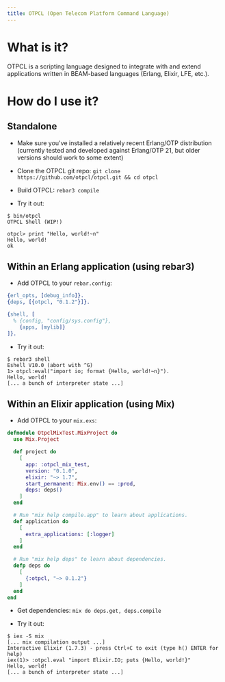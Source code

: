 ```yaml
---
title: OTPCL (Open Telecom Platform Command Language)
---
```

# What is it?

OTPCL is a scripting language designed to integrate with and extend applications written in BEAM-based languages (Erlang, Elixir, LFE, etc.).

# How do I use it?

## Standalone

* Make sure you've installed a relatively recent Erlang/OTP distribution (currently tested and developed against Erlang/OTP 21, but older versions should work to some extent)

* Clone the OTPCL git repo: `git clone https://github.com/otpcl/otpcl.git && cd otpcl`

* Build OTPCL: `rebar3 compile`

* Try it out:

```
$ bin/otpcl
OTPCL Shell (WIP!)

otpcl> print "Hello, world!~n"
Hello, world!
ok
```

## Within an Erlang application (using rebar3)

* Add OTPCL to your `rebar.config`:

```erlang
{erl_opts, [debug_info]}.
{deps, [{otpcl, "0.1.2"}]}.

{shell, [
  % {config, "config/sys.config"},
    {apps, [mylib]}
]}.
```

* Try it out:

```
$ rebar3 shell
Eshell V10.0 (abort with ^G)
1> otpcl:eval("import io; format {Hello, world!~n}").
Hello, world!
[... a bunch of interpreter state ...]
```

## Within an Elixir application (using Mix)

* Add OTPCL to your `mix.exs`:

```elixir
defmodule OtpclMixTest.MixProject do
  use Mix.Project

  def project do
    [
      app: :otpcl_mix_test,
      version: "0.1.0",
      elixir: "~> 1.7",
      start_permanent: Mix.env() == :prod,
      deps: deps()
    ]
  end

  # Run "mix help compile.app" to learn about applications.
  def application do
    [
      extra_applications: [:logger]
    ]
  end

  # Run "mix help deps" to learn about dependencies.
  defp deps do
    [
      {:otpcl, "~> 0.1.2"}
    ]
  end
end
```

* Get dependencies: `mix do deps.get, deps.compile`

* Try it out:

```
$ iex -S mix
[... mix compilation output ...]
Interactive Elixir (1.7.3) - press Ctrl+C to exit (type h() ENTER for help)
iex(1)> :otpcl.eval "import Elixir.IO; puts {Hello, world!}"
Hello, world!
[... a bunch of interpreter state ...]
```
